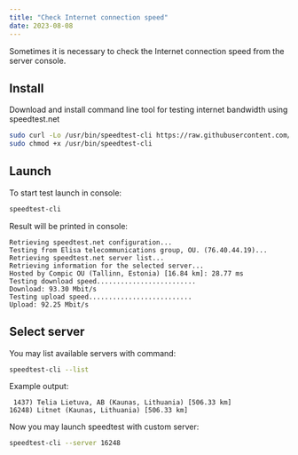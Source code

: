 ```yaml
---
title: "Check Internet connection speed"
date: 2023-08-08
---
```


Sometimes it is necessary to check the Internet connection speed from the server console.

## Install

Download and install command line tool for testing internet bandwidth using speedtest.net

```sh
sudo curl -Lo /usr/bin/speedtest-cli https://raw.githubusercontent.com/sivel/speedtest-cli/master/speedtest.py
sudo chmod +x /usr/bin/speedtest-cli
```

## Launch

To start test launch in console:

```sh
speedtest-cli
```

Result will be printed in console:

```
Retrieving speedtest.net configuration...
Testing from Elisa telecommunications group, OU. (76.40.44.19)...
Retrieving speedtest.net server list...
Retrieving information for the selected server...
Hosted by Compic OU (Tallinn, Estonia) [16.84 km]: 28.77 ms
Testing download speed.........................
Download: 93.30 Mbit/s
Testing upload speed..........................
Upload: 92.25 Mbit/s
```

## Select server

You may list available servers with command:

```sh
speedtest-cli --list
```

Example output:

```
 1437) Telia Lietuva, AB (Kaunas, Lithuania) [506.33 km]
16248) Litnet (Kaunas, Lithuania) [506.33 km]
```

Now you may launch speedtest with custom server:

```sh
speedtest-cli --server 16248
```
